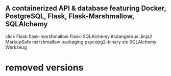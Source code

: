 ## A containerized API & database featuring Docker, PostgreSQL, Flask, Flask-Marshmallow, SQLAlchemy

click
Flask
flask-marshmallow
Flask-SQLAlchemy
itsdangerous
Jinja2
MarkupSafe
marshmallow
packaging
psycopg2-binary
six
SQLAlchemy
Werkzeug
# removed versions